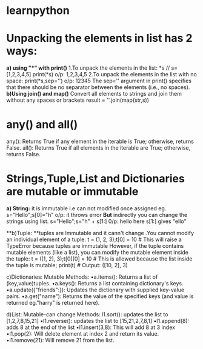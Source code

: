 # learnpython

# Unpacking the elements in list has 2 ways:
**a) using "*" with print()**
1.To unpack the elements in the list: *s // s=[1,2,3,4,5] print(*s) o/p: 1,2,3,4,5 
2.To unpack the elements in the list with no space: print(*s,sep='') o/p: 12345
The sep='' argument in print() specifies that there should be no separator between the elements (i.e., no spaces).
**b)Using join() and map()**
Convert all elements to strings and join them without any spaces or brackets
result = ''.join(map(str,s))

# any() and all()
any(): Returns True if any element in the iterable is True; otherwise, returns False.
all(): Returns True if all elements in the iterable are True; otherwise, returns False.

# Strings,Tuple,List and Dictionaries are mutable or immutable
**a) String:** it is immutable i.e can not modified once assigned eg. s="Hello";s[0]="h" o/p: it throws error
**But** indirectly you can change the strings using list. s="Hello";s="h" + s[1:] 0/p: hello here s[1:] gives "ello"

**b)Tuple: **tuples are Immutable and it cann't change .You cannot modify an individual element of a tuple.
t = (1, 2, 3);t[0] = 10  # This will raise a TypeError because tuples are immutable
However, if the tuple contains mutable elements (like a list), you can modify the mutable element inside the tuple:
t = ([1, 2], 3);t[0][0] = 10  # This is allowed because the list inside the tuple is mutable; print(t)  # Output: ([10, 2], 3)

c)Dictionaries: Mutable
Methods:
•a.items(): Returns a list of (key,value)tuples.
•a.keys(): Returns a list containing dictionary's keys.
•a.update({"friends":}): Updates the dictionary with supplied key-value pairs.
•a.get("name"): Returns the value of the specified keys (and value is returned eg."harry" is returned here).

d)List: Mutable-can change
Methods:
l1.sort(): updates the list to [1,2,7,8,15,21]
•l1.reverse(): updates the list to [15,21,2,7,8,1]
•l1.append(8): adds 8 at the end of the list
•l1.insert(3,8): This will add 8 at 3 index
•l1.pop(2): Will delete element at index 2 and return its value.
•l1.remove(21): Will remove 21 from the list.

